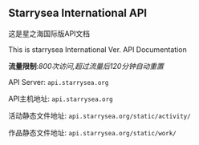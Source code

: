 ## Starrysea International API

这是星之海国际版API文档

This is starrysea International Ver. API Documentation

__流量限制__:*800次访问,超过流量后120分钟自动重置*

API Server: `api.starrysea.org`

API主机地址: `api.starrysea.org`

活动静态文件地址: `api.starrysea.org/static/activity/`

作品静态文件地址: `api.starrysea.org/static/work/`
